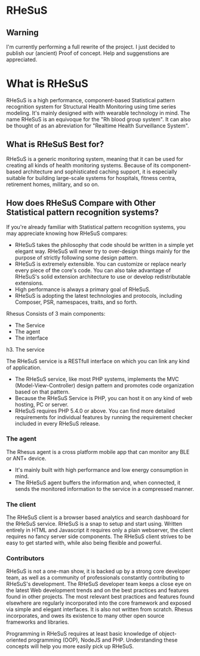 # RHeSuS
## Warning
I'm currently performing a full rewrite of the project. I just decided to publish our (ancient) Proof of concept. Help and suggenstions are appreciated.

# What is RHeSuS

RHeSuS is a high performance, component-based Statistical pattern recognition system for Structural Health Monitoring using time series modeling. It's mainly designed with with wearable technology in mind. The name RHeSuS is an equivoque for the "Rh blood group system". It can also be thought of as an abreviation for "Realtime Health Surveillance System".

## What is RHeSuS Best for?

RHeSuS is a generic monitoring system, meaning that it can be used for creating all kinds of health monitoring systems. Because of its component-based architecture and sophisticated caching support, it is especially suitable for building large-scale systems for hospitals, fitness centra, retirement homes, military, and so on.

## How does RHeSuS Compare with Other Statistical pattern recognition systems?

If you're already familiar with Statistical pattern recognition systems, you may appreciate knowing how RHeSuS compares:
* RHeSuS takes the philosophy that code should be written in a simple yet elegant way. RHeSuS will never try to over-design things mainly for the purpose of strictly following some design pattern.
* RHeSuS is extremely extensible. You can customize or replace nearly every piece of the core's code. You can also take advantage of RHeSuS's solid extension architecture to use or develop redistributable extensions.
* High performance is always a primary goal of RHeSuS.
* RHeSuS is adopting the latest technologies and protocols, including Composer, PSR, namespaces, traits, and so forth.

Rhesus Consists of 3 main components: 
* The Service
* The agent
* The interface

h3. The service

The RHeSuS service is a RESTfull interface on which you can link any kind of application.
* The RHeSuS service, like most PHP systems, implements the MVC (Model-View-Controller) design pattern and promotes code organization based on that pattern.
* Because the RHeSuS Service is PHP, you can host it on any kind of web hosting, PC or server.
* RHeSuS requires PHP 5.4.0 or above. You can find more detailed requirements for individual features by running the requirement checker included in every RHeSuS release.

### The agent

The Rhesus agent is a cross platform mobile app that can monitor any BLE or ANT+ device.
* It's mainly built with high performance and low energy consumption in mind.
* The RHeSuS agent buffers the information and, when connected, it sends the monitored information to the service in a compressed manner.

### The client

The RHeSuS client is a browser based analytics and search dashboard for the RHeSuS service. RHeSuS is a snap to setup and start using. Written entirely in HTML and Javascript it requires only a plain webserver, the client requires no fancy server side components. The RHeSuS client strives to be easy to get started with, while also being flexible and powerful.

### Contributors

RHeSuS is not a one-man show, it is backed up by a strong core developer team, as well as a community of professionals constantly contributing to RHeSuS's development. The RHeSuS developer team keeps a close eye on the latest Web development trends and on the best practices and features found in other projects. The most relevant best practices and features found elsewhere are regularly incorporated into the core framework and exposed via simple and elegant interfaces. It is also not written from scratch. Rhesus incorporates, and owes its existence to many other open source frameworks and libraries.


Programming in RHeSuS requires at least basic knowledge of object-oriented programming (OOP), NodeJS and PHP. Understanding these concepts will help you more easily pick up RHeSuS.
